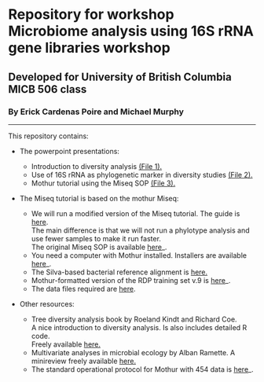 # Repository for workshop Microbiome analysis using 16S rRNA gene libraries workshop
  
## Developed for University of British Columbia MICB 506 class
### By Erick Cardenas Poire and Michael Murphy
-----------

This repository contains:

- The powerpoint presentations:
	- Introduction to diversity analysis [(File 1).](<https://github.com/carden24/MIC506-Workshop/blob/master/W1_16S_analysis.pptx>)
	- Use of 16S rRNA as phylogenetic marker in diversity studies [(File 2).](<https://github.com/carden24/MIC506-Workshop/blob/master/W2_16S_analysis.pptx>)
	- Mothur tutorial using the Miseq SOP [(File 3).](<https://github.com/carden24/MIC506-Workshop/blob/master/W3_16S_analysis.pptx>)
  
  
- The Miseq tutorial is based on the mothur Miseq:
	- We will run a modified version of the Miseq tutorial. The guide is [here](<https://github.com/carden24/MIC506-Workshop/blob/master/Readme.md>).  
	  The main difference is that we will not run a phylotype analysis and use fewer samples to make it run faster.  
	  The original Miseq SOP is available [here](<http://www.mothur.org/wiki/MiSeq_SOP>)_.   
	- You need a computer with Mothur installed. Installers are available [here](<http://www.mothur.org/wiki/Download_mothur>)_.
	- The Silva-based bacterial reference alignment is [here.](<http://www.mothur.org/w/images/9/98/Silva.bacteria.zip>)
	- Mothur-formatted version of the RDP training set v.9 is [here](<http://www.mothur.org/w/images/5/59/Trainset9_032012.pds.zip>)_.
	- The data files required are [here]().

	
- Other resources:
	- Tree diversity analysis book by Roeland Kindt and Richard Coe.  
	  A nice introduction to diversity analysis. Is also includes detailed R code.  
	  Freely available [here.](<http://www.worldagroforestry.org/resources/databases/tree-diversity-analysis>)
	- Multivariate analyses in microbial ecology by Alban Ramette. A minireview freely available [here.](<http://dx.doi.org/10.1111/j.1574-6941.2007.00375.x>)
	- The standard operational protocol for Mothur with 454 data is [here](<http://www.mothur.org/wiki/454_SOP>)_.




